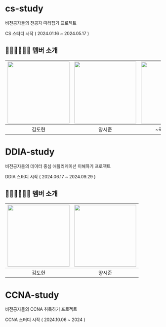 # cs-study
비전공자들의 전공자 따라잡기 프로젝트

CS 스터디 시작 ( 2024.01.16 ~ 2024.05.17 )

## 👨🏻‍💻👩🏻‍💻 멤버 소개
|  [<img src="https://github.com/HumanIearning.png" width="200" height="200"/>](https://github.com/HumanIearning)  |  [<img src="https://github.com/YangSiJun528.png" width="200" height="200"/>](https://github.com/YangSiJun528)  |  [<img src="https://github.com/Heeesang.png" width="200" height="200"/>](https://github.com/Heeesang)  |
|:-------------------------------------------------------------------------------------------:|:-----------------------------------------------------------------------------------------:|:---------------------------------------------------------------------------------:|
|                                             김도현                                             |                                            양시준                                            |                                      ~곽희상~(중단)                                      |



# DDIA-study
비전공자들의 데이터 중심 애플리케이션 이해하기 프로젝트

DDIA 스터디 시작 ( 2024.06.17 ~ 2024.09.29 )

## 👨🏻‍💻👩🏻‍💻 멤버 소개
|  [<img src="https://github.com/HumanIearning.png" width="200" height="200"/>](https://github.com/HumanIearning)  |  [<img src="https://github.com/YangSiJun528.png" width="200" height="200"/>](https://github.com/YangSiJun528)  |
|:-------------------------------------------------------------------------------------------:|:-----------------------------------------------------------------------------------------:|
|                                             김도현                                             |                                            양시준                                          


# CCNA-study
비전공자들의 CCNA 취득하기 프로젝트

CCNA 스터디 시작 ( 2024.10.06 ~ 2024 )
